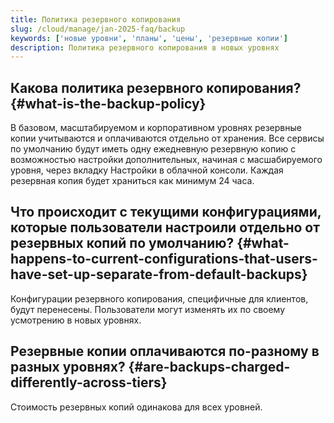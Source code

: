 ```yaml
---
title: Политика резервного копирования
slug: /cloud/manage/jan-2025-faq/backup
keywords: ['новые уровни', 'планы', 'цены', 'резервные копии']
description: Политика резервного копирования в новых уровнях
---
```


## Какова политика резервного копирования? {#what-is-the-backup-policy}
В базовом, масштабируемом и корпоративном уровнях резервные копии учитываются и оплачиваются отдельно от хранения. 
Все сервисы по умолчанию будут иметь одну ежедневную резервную копию с возможностью настройки дополнительных, начиная с масшабируемого уровня, через вкладку Настройки в облачной консоли. Каждая резервная копия будет храниться как минимум 24 часа.

## Что происходит с текущими конфигурациями, которые пользователи настроили отдельно от резервных копий по умолчанию? {#what-happens-to-current-configurations-that-users-have-set-up-separate-from-default-backups}

Конфигурации резервного копирования, специфичные для клиентов, будут перенесены. Пользователи могут изменять их по своему усмотрению в новых уровнях.

## Резервные копии оплачиваются по-разному в разных уровнях? {#are-backups-charged-differently-across-tiers}

Стоимость резервных копий одинакова для всех уровней.
